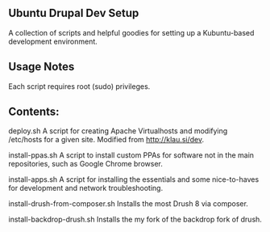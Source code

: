 Ubuntu Drupal Dev Setup
------------------------
A collection of scripts and helpful goodies for setting up a Kubuntu-based
development environment.

Usage Notes
-----------------------
Each script requires root (sudo) privileges.

Contents:
------------------------
  deploy.sh
    A script for creating Apache Virtualhosts and modifying /etc/hosts for a
    given site.  Modified from http://klau.si/dev.

  install-ppas.sh
    A script to install custom PPAs for software not in the main repositories,
    such as Google Chrome browser.

  install-apps.sh
    A script for installing the essentials and some nice-to-haves for
    development and network troubleshooting.

  install-drush-from-composer.sh
    Installs the most Drush 8 via composer.

  install-backdrop-drush.sh
    Installs the my fork of the backdrop fork of drush.
